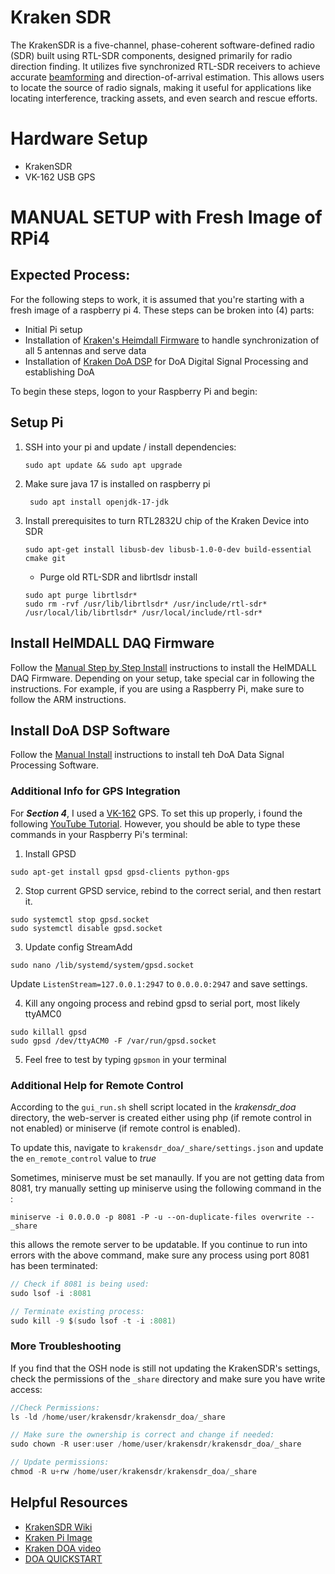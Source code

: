 # Kraken SDR
The KrakenSDR is a five-channel, phase-coherent software-defined radio (SDR) 
built using RTL-SDR components, designed primarily for radio direction finding. 
It utilizes five synchronized RTL-SDR receivers to achieve accurate 
[beamforming](https://www.techtarget.com/searchnetworking/definition/beamforming) 
and direction-of-arrival estimation. This allows users to locate the source of 
radio signals, making it useful for applications like locating interference, 
tracking assets, and even search and rescue efforts. 

# Hardware Setup
- KrakenSDR
- VK-162 USB GPS


# MANUAL SETUP with Fresh Image of RPi4
## Expected Process:
For the following steps to work, it is assumed that you're starting with a fresh image of a raspberry pi 4. These
steps can be broken into (4) parts:
- Initial Pi setup
- Installation of [Kraken's Heimdall Firmware](https://github.com/krakenrf/heimdall_daq_fw) to handle synchronization of all 5 antennas and serve data
- Installation of  [Kraken DoA DSP](https://github.com/krakenrf/krakensdr_doa) for DoA Digital Signal Processing and establishing DoA

To begin these steps, logon to your Raspberry Pi and begin:

## Setup Pi
1. SSH into your pi and update / install dependencies:
    ```
    sudo apt update && sudo apt upgrade
   ```
2. Make sure java 17 is installed on raspberry pi
   ```
    sudo apt install openjdk-17-jdk
   ```
3. Install prerequisites to turn RTL2832U chip of the Kraken Device into SDR
    ```
    sudo apt-get install libusb-dev libusb-1.0-0-dev build-essential cmake git
    ```
   - Purge old RTL-SDR and librtlsdr install
    ```
    sudo apt purge librtlsdr*
    sudo rm -rvf /usr/lib/librtlsdr* /usr/include/rtl-sdr* /usr/local/lib/librtlsdr* /usr/local/include/rtl-sdr*
    ```
## Install HeIMDALL DAQ Firmware
Follow the [Manual Step by Step Install](https://github.com/krakenrf/heimdall_daq_fw?tab=readme-ov-file#manual-step-by-step-install) instructions
to install the HeIMDALL DAQ Firmware. Depending on your setup, take special car in following the instructions. For example, if you
are using a Raspberry Pi, make sure to follow the ARM instructions. 

## Install DoA DSP Software
Follow the [Manual Install](https://github.com/krakenrf/krakensdr_doa?tab=readme-ov-file#manual-installation-from-a-fresh-os) instructions
to install teh DoA Data Signal Processing Software. 

### Additional Info for GPS Integration
For ***Section 4***, I used a [VK-162](https://www.amazon.com/Navigation-External-Receiver-Raspberry-Geekstory/dp/B078Y52FGQ) GPS. 
To set this up properly, i found the following [YouTube Tutorial](https://www.youtube.com/watch?v=A1zmhxcUOxw). However, you should be able
to type these commands in your Raspberry Pi's terminal:
1. Install GPSD
```commandline
sudo apt-get install gpsd gpsd-clients python-gps
```
2. Stop current GPSD service, rebind to the correct serial, and then restart it.

```
sudo systemctl stop gpsd.socket
sudo systemctl disable gpsd.socket
```
3. Update config StreamAdd
```commandline
sudo nano /lib/systemd/system/gpsd.socket 
```
Update ```ListenStream=127.0.0.1:2947``` to ```0.0.0.0:2947``` and save settings.

4. Kill any ongoing process and rebind gpsd to serial port, most likely ttyAMC0
```
sudo killall gpsd
sudo gpsd /dev/ttyACM0 -F /var/run/gpsd.socket
```
5. Feel free to test by typing ```gpsmon``` in your terminal

### Additional Help for Remote Control
According to the `gui_run.sh` shell script located in the *krakensdr_doa* directory, the web-server is
created either using php (if remote control in not enabled) or miniserve (if remote control is enabled). 

To update this, navigate to `krakensdr_doa/_share/settings.json` and update the `en_remote_control` value to *true*

Sometimes, miniserve must be set manaully. If you are not getting data from 8081, try manually setting up miniserve using the following command in the :
```commandline
miniserve -i 0.0.0.0 -p 8081 -P -u --on-duplicate-files overwrite -- _share
```

this allows the remote server to be updatable. If you continue to run into errors with the above command, make sure any process
using port 8081 has been terminated:
```java
// Check if 8081 is being used:
sudo lsof -i :8081

// Terminate existing process:
sudo kill -9 $(sudo lsof -t -i :8081)
```

### More Troubleshooting
If you find that the OSH node is still not updating the KrakenSDR's settings, check the permissions of the `_share` directory 
and make sure you have write access:
```java
//Check Permissions:
ls -ld /home/user/krakensdr/krakensdr_doa/_share

// Make sure the ownership is correct and change if needed:
sudo chown -R user:user /home/user/krakensdr/krakensdr_doa/_share

// Update permissions:
chmod -R u+rw /home/user/krakensdr/krakensdr_doa/_share

```


## Helpful Resources
- [KrakenSDR Wiki](https://github.com/krakenrf/krakensdr_docs/wiki/)
- [Kraken Pi Image](https://github.com/krakenrf/krakensdr_doa/releases)
- [Kraken DOA video](https://www.youtube.com/watch?v=3ugAT5BLBc0)
- [DOA QUICKSTART](https://github.com/krakenrf/krakensdr_docs/wiki/02.-Direction-Finding-Quickstart-Guide)